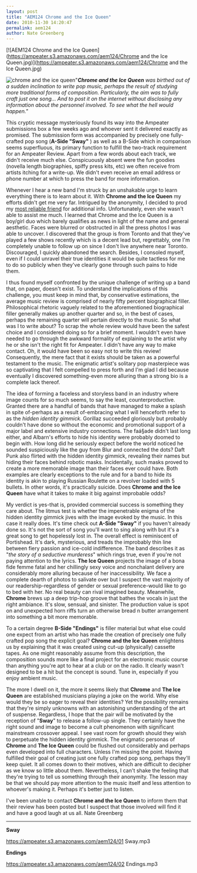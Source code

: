 ```yaml
---
layout: post
title: "AEM124 Chrome and the Ice Queen"
date: 2010-11-30 14:20:47
permalink: aem124
author: Nate Greenberg
---
```

[![AEM124 Chrome and the Ice Queen](https://ampeater.s3.amazonaws.com/aem124/Chrome and the Ice Queen.jpg)](https://ampeater.s3.amazonaws.com/aem124/Chrome and the Ice Queen.jpg)

![](http://ampeatermusic.com/wp-content/uploads/2010/11/chrome-and-the-ice-queen-680x1024.jpg "chrome and the ice queen")"**_Chrome and the Ice Queen_** _was birthed out of a sudden inclination to write pop music, perhaps the result of studying more traditional forms of composition. Particularly, the aim was to fully craft just one song... And to post it on the internet without disclosing any information about the personnel involved. To see what the hell would happen."_

<!-- more -->

This cryptic message mysteriously found its way into the Ampeater submissions box a few weeks ago and whoever sent it delivered exactly as promised. The submission form was accompanied by precisely one fully-crafted pop song (**A-Side "Sway"** ) as well as a B-Side which in comparison seems superfluous, its primary function to fulfill the two-track requirement for an Ampeater Review. Apart from a few words about each track, we didn't receive much else. Conspicuously absent were the fun goodies (novella length biographies, spiffy press kits, etc) we often receive from artists itching for a write-up. We didn't even receive an email address or phone number at which to press the band for more information.

Whenever I hear a new band I'm struck by an unshakable urge to learn everything there is to learn about it. With **Chrome and the Ice Queen** my efforts didn't get me very far. Intrigued by the anonymity, I decided to prod my [most reliable friend](http://www.google.com/search?q=%22chrome+and+the+ice+queen%22&ie=utf-8&oe=utf-8&aq=t&rls=org.mozilla:en-US:official&client=firefox-a) for additional info. Unfortunately, even she wasn't able to assist me much. I learned that Chrome and the Ice Queen is a boy/girl duo which barely qualifies as news in light of the name and general aesthetic. Faces were blurred or obstructed in all the press photos I was able to uncover. I discovered that the group is from Toronto and that they've played a few shows recently which is a decent lead but, regrettably, one I'm completely unable to follow up on since I don't live anywhere near Toronto. Discouraged, I quickly abandoned the search. Besides, I consoled myself, even if I could unravel their true identities it would be quite tactless for me to do so publicly when they've clearly gone through such pains to hide them.

I thus found myself confronted by the unique challenge of writing up a band that, on paper, doesn't exist. To understand the implications of this challenge, you must keep in mind that, by conservative estimations, the average music review is comprised of nearly fifty percent biographical filler. Philosophical rhetoric vaguely related to the aforementioned biographical filler generally makes up another quarter and so, in the best of cases, perhaps the remaining quarter will pertain directly to the music. So what was I to write about? To scrap the whole review would have been the safest choice and I considered doing so for a brief moment. I wouldn't even have needed to go through the awkward formality of explaining to the artist why he or she isn't the right fit for Ampeater. I didn't have any way to make contact. Oh, it would have been so easy not to write this review! Consequently, the mere fact that it exists should be taken as a powerful testament to the music. The enigmatic artist's  solitary pop masterpiece was so captivating that I felt compelled to press forth and I'm glad I did because eventually I discovered something-even more alluring than a strong bio is a complete lack thereof.

The idea of forming a faceless and storyless band in an industry where image counts for so much seems, to say the least, counterproductive. Granted there are a handful of bands that have managed to make a splash in spite of-perhaps as a result of-embracing what I will henceforth refer to as the _hidden identity gimmick_. Gorillaz succeeded gloriously but probably couldn't have done so without the economic and promotional support of a major label and extensive industry connections. The faá§ade didn't last long either, and Albarn's efforts to hide his identity were probably doomed to begin with. How long did he seriously expect before the world noticed he sounded suspiciously like the guy from Blur and connected the dots? Daft Punk also flirted with the hidden identity gimmick, revealing their names but hiding their faces behind robotic masks. Incidentally, such masks proved to create a more memorable image than their faces ever could have. Both examples are clearly exceptions to the rule and for a band to hide its identity is akin to playing Russian Roulette on a revolver loaded with 5 bullets. In other words, it's practically suicide. Does **Chrome and the Ice Queen** have what it takes to make it big against improbable odds?

My verdict is yes-that is, provided commercial success is something they care about. The litmus test is whether the impenetrable enigma of the hidden identity gimmick jives with the image evoked by the music. In this case it really does. It's time check out **A-Side "Sway"** if you haven't already done so. It's not the sort of song you'll want to sing along with but it's a great song to get hopelessly lost in. The overall effect is reminiscent of Portishead. It's dark, mysterious, and treads the improbably thin line between fiery passion and ice-cold indifference. The band describes it as "_the story of a seductive murderess_" which rings true, even if you're not paying attention to the lyrics. **The Ice Queen** projects the image of a bona fide femme fatal and her chillingly sexy voice and nonchalant delivery are considerably more alluring because of her inaccessibility. We face a complete dearth of photos to salivate over but I suspect the vast majority of our readership-regardless of gender or sexual preference-would like to go to bed with her. No real beauty can rival imagined beauty. Meanwhile, **Chrome** brews up a deep trip-hop groove that bathes the vocals in just the right ambiance. It's slow, sensual, and sinister. The production value is spot on and unexpected horn riffs turn an otherwise bread n butter arrangement into something a bit more memorable.

To a certain degree **B-Side "Endings"** is filler material but what else could one expect from an artist who has made the creation of precisely one fully crafted pop song the explicit goal? **Chrome and the Ice Queen** enlightens us by explaining that it was created using cut-up (physically) cassette tapes. As one might reasonably assume from this description, the composition sounds more like a final project for an electronic music course than anything you're apt to hear at a club or on the radio. It clearly wasn't designed to be a hit but the concept is sound. Tune in, especially if you enjoy ambient music.

The more I dwell on it, the more it seems likely that **Chrome** and **The Ice Queen** are established musicians playing a joke on the world. Why else would they be so eager to reveal their identities? Yet the possibility remains that they're simply unknowns with an astonishing understanding of the art of suspense. Regardless, I hope that the pair will be motivated by the reception of "**Sway**" to release a follow-up single. They certainly have the right sound and image to become a cult phenomenon with significant mainstream crossover appeal. I see vast room for growth should they wish to perpetuate the hidden identity gimmick. The enigmatic personas of **Chrome** and **The Ice Queen** could be flushed out considerably and perhaps even developed into full characters. Unless I'm missing the point. Having fulfilled their goal of creating just one fully crafted pop song, perhaps they'll keep quiet. It all comes down to their motives, which are difficult to decipher as we know so little about them. Nevertheless, I can't shake the feeling that they're trying to tell us something through their anonymity. The lesson may be that we should pay more attention to the music itself and less attention to whoever's making it. Perhaps it's better just to listen.

I've been unable to contact **Chrome and the Ice Queen** to inform them that their review has been posted but I suspect that those involved will find it and have a good laugh at us all. Nate Greenberg

---

**Sway**

https://ampeater.s3.amazonaws.com/aem124/01 Sway.mp3

**Endings**

https://ampeater.s3.amazonaws.com/aem124/02 Endings.mp3

